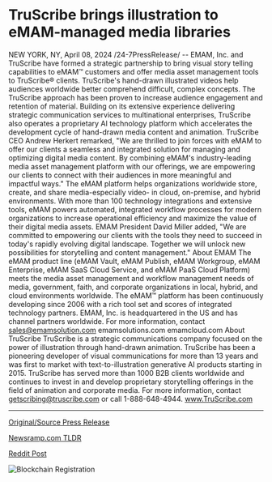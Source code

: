 # TruScribe brings illustration to eMAM-managed media libraries

NEW YORK, NY, April 08, 2024 /24-7PressRelease/ -- EMAM, Inc. and TruScribe have formed a strategic partnership to bring visual story telling capabilities to eMAM™ customers and offer media asset management tools to TruScribe® clients.   TruScribe's hand-drawn illustrated videos help audiences worldwide better comprehend difficult, complex concepts. The TruScribe approach has been proven to increase audience engagement and retention of material. Building on its extensive experience delivering strategic communication services to multinational enterprises, TruScribe also operates a proprietary AI technology platform which accelerates the development cycle of hand-drawn media content and animation.   TruScribe CEO Andrew Herkert remarked, "We are thrilled to join forces with eMAM to offer our clients a seamless and integrated solution for managing and optimizing digital media content. By combining eMAM's industry-leading media asset management platform with our offerings, we are empowering our clients to connect with their audiences in more meaningful and impactful ways."  The eMAM platform helps organizations worldwide store, create, and share media-especially video- in cloud, on-premise, and hybrid environments. With more than 100 technology integrations and extensive tools, eMAM powers automated, integrated workflow processes for modern organizations to increase operational efficiency and maximize the value of their digital media assets.   EMAM President David Miller added, "We are committed to empowering our clients with the tools they need to succeed in today's rapidly evolving digital landscape. Together we will unlock new possibilities for storytelling and content management."  About EMAM   The eMAM product line (eMAM Vault, eMAM Publish, eMAM Workgroup, eMAM Enterprise, eMAM SaaS Cloud Service, and eMAM PaaS Cloud Platform) meets the media asset management and workflow management needs of media, government, faith, and corporate organizations in local, hybrid, and cloud environments worldwide. The eMAM™ platform has been continuously developing since 2006 with a rich tool set and scores of integrated technology partners. EMAM, Inc. is headquartered in the US and has channel partners worldwide. For more information, contact sales@emamsolution.com  emamsolutions.com  emamcloud.com  About TruScribe   TruScribe is a strategic communications company focused on the power of illustration through hand-drawn animation. TruScribe has been a pioneering developer of visual communications for more than 13 years and was first to market with text-to-illustration generative AI products starting in 2015. TruScribe has served more than 1000 B2B clients worldwide and continues to invest in and develop proprietary storytelling offerings in the field of animation and corporate media. For more information, contact getscribing@truscribe.com or call 1-888-648-4944.  www.TruScribe.com 

---

[Original/Source Press Release](https://www.24-7pressrelease.com/press-release/509810/truscribe-brings-illustration-to-emam-managed-media-libraries)
                    

[Newsramp.com TLDR](None) 



[Reddit Post](https://www.reddit.com/r/newsramp/comments/1byrnn9/emam_inc_and_truscribe_partner_to_enhance_visual/) 



![Blockchain Registration](https://cdn.newsramp.app/24-7PressRelease/qrcode/244/8/kiwigp8q.webp)